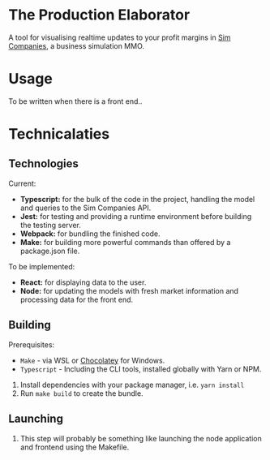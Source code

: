 # The Production Elaborator
A tool for visualising realtime updates to your profit margins in [Sim Companies](https://www.simcompanies.com/), a business simulation MMO.

# Usage
To be written when there is a front end..

# Technicalaties
## Technologies
Current:
- **Typescript:** for the bulk of the code in the project, handling the model and queries to the Sim Companies API.
- **Jest:** for testing and providing a runtime environment before building the testing server.
- **Webpack:** for bundling the finished code.
- **Make:** for building more powerful commands than offered by a package.json file.

To be implemented:
- **React:** for displaying data to the user.
- **Node:** for updating the models with fresh market information and processing data for the front end.


## Building

Prerequisites:
- `Make` - via WSL or [Chocolatey](https://chocolatey.org/) for Windows.
- `Typescript` - Including the CLI tools, installed globally with Yarn or NPM.

1. Install dependencies with your package manager, i.e. `yarn install`
2. Run `make build` to create the bundle.

## Launching

1. This step will probably be something like launching the node application and frontend using the Makefile.